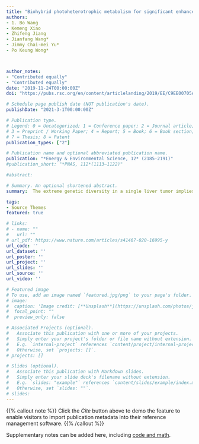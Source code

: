 ```yaml
---
title: "Biohybrid photoheterotrophic metabolism for significant enhancement of biological nitrogen fixation in pure microbial cultures"
authors:
- 1. Bo Wang
- Kemeng Xiao
- Zhifeng Jiang
- Jianfang Wang*
- Jimmy Chai-mei Yu*
- Po Keung Wong*



author_notes:
- "Contributed equally"
- "Contributed equally"
date: "2019-11-24T00:00:00Z"
doi: "https://pubs.rsc.org/en/content/articlelanding/2019/EE/C9EE00705A#!divAbstract"

# Schedule page publish date (NOT publication's date).
publishDate: "2021-3-1T00:00:00Z"

# Publication type.
# Legend: 0 = Uncategorized; 1 = Conference paper; 2 = Journal article;
# 3 = Preprint / Working Paper; 4 = Report; 5 = Book; 6 = Book section;
# 7 = Thesis; 8 = Patent
publication_types: ["2"]

# Publication name and optional abbreviated publication name.
publication: "*Energy & Environmental Science, 12* (2185-2191)"
#publication_short: "*PNAS, 112*(1113–1122)"

#abstract: 

# Summary. An optional shortened abstract.
summary:  The extreme genetic diversity in a single liver tumor implies clonal evolution under the non-Darwinian mode.

tags:
- Source Themes
featured: true

# links:
# - name: ""
#   url: ""
# url_pdf: https://www.nature.com/articles/s41467-020-16995-y
url_code: ''
url_dataset: ''
url_poster: ''
url_project: ''
url_slides: ''
url_source: ''
url_video: ''

# Featured image
# To use, add an image named `featured.jpg/png` to your page's folder. 
# image:
#  caption: 'Image credit: [**Unsplash**](https://unsplash.com/photos/jdD8gXaTZsc)'
#  focal_point: ""
#  preview_only: false

# Associated Projects (optional).
#   Associate this publication with one or more of your projects.
#   Simply enter your project's folder or file name without extension.
#   E.g. `internal-project` references `content/project/internal-project/index.md`.
#   Otherwise, set `projects: []`.
# projects: []

# Slides (optional).
#   Associate this publication with Markdown slides.
#   Simply enter your slide deck's filename without extension.
#   E.g. `slides: "example"` references `content/slides/example/index.md`.
#   Otherwise, set `slides: ""`.
# slides:
---
```


{{% callout note %}}
Click the *Cite* button above to demo the feature to enable visitors to import publication metadata into their reference management software.
{{% /callout %}}

Supplementary notes can be added here, including [code and math](https://sourcethemes.com/academic/docs/writing-markdown-latex/).

